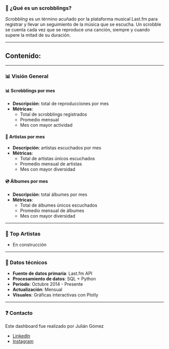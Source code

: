 ### 🎯 ¿Qué es un scrobblings?

_Scrobbling_ es un término acuñado por la plataforma musical Last.fm 
para registrar y llevar un seguimiento de la música que se escucha. 
Un scrobble se cuenta cada vez que se reproduce una canción,
siempre y cuando supere la mitad de su duración.

---

## Contenido:

---

### 📊 Visión General

#### 📊 Scrobblings por mes
- **Descripción**: total de reproducciones por mes
- **Métricas**:
  - Total de scrobblings registrados
  - Promedio mensual
  - Mes con mayor actividad

#### 🎵 Artistas por mes
- **Descripción**: artistas escuchados por mes
- **Métricas**:
  - Total de artistas únicos escuchados
  - Promedio mensual de artistas
  - Mes con mayor diversidad

#### 💿 Álbumes por mes
- **Descripción**: total álbumes por mes
- **Métricas**:
  - Total de álbumes únicos escuchados
  - Promedio mensual de álbumes
  - Mes con mayor diversidad

---

### 🎵 Top Artistas

- En construcción

---

### 🔧 Datos técnicos

- **Fuente de datos primaria**: Last.fm API
- **Procesamiento de datos**: SQL + Python
- **Período**: Octubre 2014 - Presente
- **Actualización**: Mensual
- **Visuales**: Gráficas interactivas con Plotly

---

### ❓ Contacto

Este dashboard fue realizado por Julián Gómez
- [Linkedln](https://www.linkedin.com/in/juliangomez96/)
- [Instagram](https://www.instagram.com/juliaangomez96)

